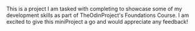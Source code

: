 This is a project I am tasked with completing to showcase some of my development skills as part of TheOdinProject's Foundations Course. I am excited to give this miniProject a go and would appreciate any feedback!
